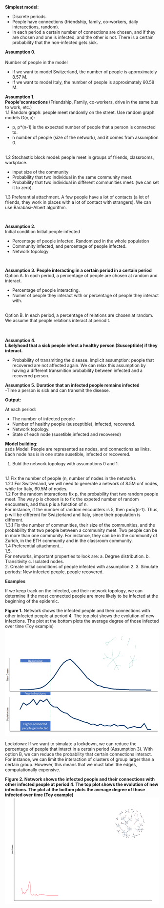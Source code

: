 <b> Simplest model: </b>
- Discrete periods.
- People have connections (friendship, family, co-workers, daily interacctions, random). 
- In each period a certain number of connections are chosen, and if they are chosen and one is infected, and the other is not. There is a certain probability that the non-infected gets sick.


<b>Assumption 0. </b>
<br>
<br>  Number of people in the model </b>
- If we want to model Switzerland, the number of people is approximately 8.57 M.
- If we want to model Italy, the number of people is approximately 60.58 M.

<b>Assumption 1. </b>
<br>
<b>People'scontections </b> (Friendship, Family, co-workers, drive in the same bus to work, etc.)
<br>
1.1 Random graph: people meet randomly on the street. Use random graph models G(n,p):
- p, p*(n-1) is the expected number of people that a person is connected to.
- n number of people (size of the network), and it comes from assumption 0.
<br>
1.2  Stochastic block model: people meet in groups of friends, classrooms, workplace. 

- Input size of the community
- Probability that two individual in the same community meet.
- Probability that two individual in different communities meet. (we can set it to zero).

1.3  Preferantial attachment. A few people have a lot of contacts (a lot of friends, they work in places with a lot of contact with strangers). We can use Barabási–Albert algorithm.

<br>

<b>Assumption 2.</b>
<br>
</b>Initial condition</b>
Initial people infected
- Percentage of people infected. Randomized in the whole population
- Community infected, and percentage of people infected.
- Network topology
<br>

<b>Assumption 3.</b>
<b> People interacting in a certain period in a certain period  </b>
<br>
Option A. In each period, a percentage of people are chosen at random and interact.
- Percentage of people interacting.
- Numer of people they interact with  or percentage of people they interact with.
<br>
Option B. In each period, a percentage of relations are chosen at random. We assume that people relations interact at period t.
<br>


<br><br>
<b>Assumption 4.</b>
<br>
<b> Likelyhood that a sick people infect a healthy person (Susceptible) if they interact. </b>
- Probability of transmiting the disease.
Implicit assumption: people that recovered are not affected again. We can relax this assumption by having a different transmition probability between infected and a recovered person.
 
 
 <b>Assumption 5.</b>
 <b> Duration that an infected people remains infected</b>
 <br>
 -Time a person is sick and can transmit the disease.


<b> Output: </b>

At each period:
- The number of infected people
- Number of healthy people (susceptible), infected, recovered.
- Network topology.
- State of each node (susetible,infected and recovered)


<b>Model building: </b>
<br>asds
Model: People are represented as nodes, and connections as links. Each node has is in one state susetible, infected or recovered.
<br>
1. Buld the network topology with assumptions 0 and 1.
<br>
1.1 Fix the number of people (n, number of nodes in the network).
<br>
1.2.1 For Switzerland, we will need to generate a network of 8.5M onf nodes, while for Italy, 60.5M of nodes.
<br>
1.2 For the random interactions fix p, the probability that two random people meet. The way p is chosen is to fix the expeted number of random encounters, and thus p is a function of n.
<br>
For instance, if the number of random encounters is 5, then p=5/(n-1). Thus, p will be different for Swizterland and Italy, since their population is different. 
<br>
1.3.1 Fix the number of communities,  their size of the communities, and the probability that two people between a community meet. Two people can be in more than one community. For instance, they can be in the community of Zurich, in the ETH community and in the classroom community.
<br>
1.4 Preferential attachment...
<br>
1.5.
<br>
For networks, important properties to look are:
a. Degree distribution.
b. Transitivity
c. Isolated nodes.

<br>
2. Create initial conditions of people infected with assumption 2.
3.  Simulate periods: New infected people, people recovered. 





<b> Examples </b>

If we keep track on the infected, and their network topology, we can determine if the most connected people are more likely to be infected at the beginning of the epidemic.

<b>Figure 1.</b> Network shows the infected people and their connections with other infected people at period 4. The top plot shows the evolution of new infections. The plot at the bottom plots the average degree of those infected over time (Toy example)
![](output/simul.gif.gif)
<br>

Lockdown: If we want to simulate a lockdown, we can reduce the percentage of people that interct in a certain period (Assumption 3).  With option B, we can reduce the probability that certain connections interact. For instance, we can limit the interaction of clusters of group larger than a certain group. However, this means that we must label the edges, computationally expensive.

<b> Figure 2.<b> Network shows the infected people and their connections with other infected people at period 4. The top plot shows the evolution of new infections. The plot at the bottom plots the average degree of those infected over time (Toy example)
![](output/simul2.gif)
